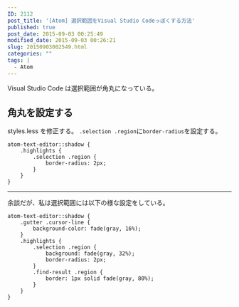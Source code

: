 ```yaml
---
ID: 2112
post_title: '[Atom] 選択範囲をVisual Studio Codeっぽくする方法'
published: true
post_date: 2015-09-03 00:25:49
modified_date: 2015-09-03 00:26:21
slug: 20150903002549.html
categories: ""
tags: |
  - Atom
---
```

Visual Studio Code は選択範囲が角丸になっている。
<!--more-->
<h2>角丸を設定する</h2>
styles.less を修正する。
<code>.selection .region</code>に<code>border-radius</code>を設定する。

<pre class="language-less"><code>atom-text-editor::shadow {
    .highlights {
        .selection .region {
            border-radius: 2px;
        }
    }
}</code></pre>

<hr>

余談だが、私は選択範囲には以下の様な設定をしている。

<pre class="language-less"><code>atom-text-editor::shadow {
    .gutter .cursor-line {
        background-color: fade(gray, 16%);
    }
    .highlights {
        .selection .region {
            background: fade(gray, 32%);
            border-radius: 2px;
        }
        .find-result .region {
            border: 1px solid fade(gray, 80%);
        }
    }
}</code></pre>